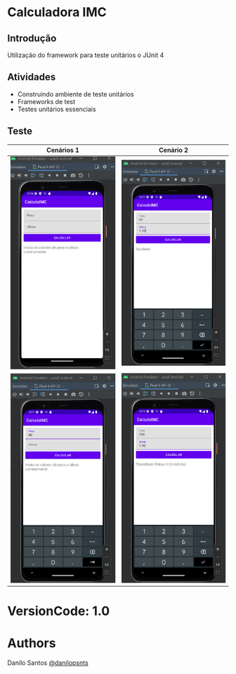 # Calculadora IMC
## Introdução
Utilização do framework para teste unitários o JUnit 4
## Atividades
- Construindo ambiente de teste unitários
- Frameworks de test
- Testes unitários essenciais

## Teste
| Cenários 1     | Cenário 2     |  
| ------------- | ------------- |
|![Test 1](img/print1.png)|![Test 2](img/print3.png)|
|![Aplicativo 1](img/print2.png)|![Aplicativo 1](img/print4.png)|
# VersionCode: 1.0

# Authors
Danilo Santos
[@danilopsnts](https://www.linkedin.com/in/danilopsnts/)
